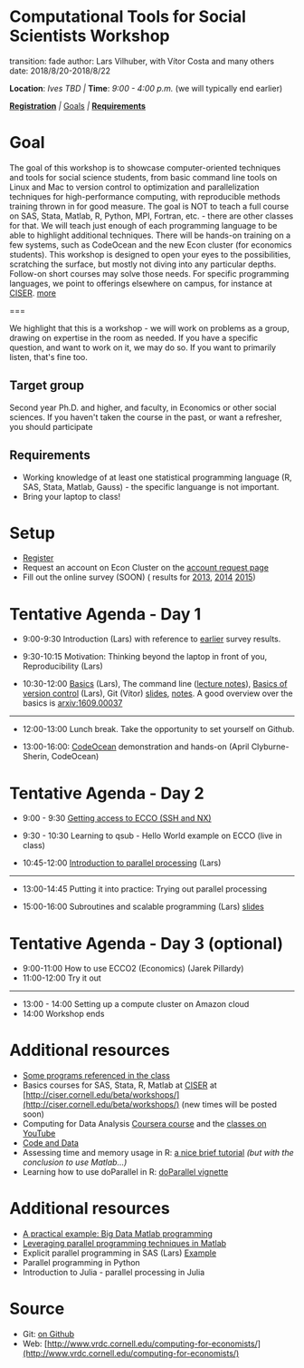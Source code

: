 Computational Tools for Social Scientists Workshop
========================================================
transition: fade
author: Lars Vilhuber, with  Vítor Costa and many others
date: 2018/8/20-2018/8/22


**Location**: *Ives TBD* _|_
**Time**: *9:00 - 4:00 p.m.* (we will typically end earlier)


**[Registration](https://cornell.qualtrics.com/jfe/form/SV_0rdXep3H7gbzzOl)**
_|_
[Goals](#/1)  _|_ **[Requirements](#/2)**

Goal
========================================================
The goal of this workshop is to showcase computer-oriented techniques and tools for social science students, from basic command line tools on Linux and Mac to version control to optimization and parallelization techniques for high-performance computing, with reproducible methods training thrown in for good measure. The goal is NOT to teach a full
course on SAS, Stata, Matlab, R, Python, MPI, Fortran, etc. - there are other classes for that. We will teach just enough of each programming language to
be able to highlight additional techniques. There will be hands-on training on a few systems, such as CodeOcean and the new Econ cluster (for economics students). 
 This workshop is designed to open your eyes to the possibilities, scratching
the surface, but mostly not diving into any particular depths. Follow-on short courses may solve those needs. For
specific programming languages, we point to offerings elsewhere on campus, for instance at [CISER](http://www.ciser.cornell.edu). [more](#/2)

===

We highlight that this is a workshop - we will work on problems as a group, drawing on expertise in the room as needed. If you have a specific question, and want to work on it, we may do so. If you want to primarily listen, that's fine too.

Target group
------------
Second year Ph.D. and higher, and faculty, in Economics or other social sciences. If you haven't taken the course in the past, or want a refresher, you should participate

Requirements
-------------
* Working knowledge of at least one statistical programming language (R, SAS, Stata, Matlab, Gauss) - the specific languange is not important.
* Bring your laptop to class!

Setup
========================================================
* [Register](https://cornell.qualtrics.com/jfe/form/SV_0rdXep3H7gbzzOl)
* Request an account on Econ Cluster on the [account request page](https://www.cac.cornell.edu/services/external/RequestCACid.aspx?ProjectID=lv39_0004)
* Fill out the online survey (SOON) ( results for [2013](SurveyResults2013.pdf),  [2014](Computing_in_Economics_2014_results.pdf)  [2015](Computing_in_Economics_Workshop_Knowledge_2015.pdf))


Tentative Agenda - Day 1
========================================================
* 9:00-9:30 Introduction (Lars) with reference to [earlier](Computing_in_Economics_Workshop_Knowledge_2015.pdf) survey results.

* 9:30-10:15 Motivation: Thinking beyond the laptop in front of you, Reproducibility (Lars)

* 10:30-12:00 [Basics](../documents/hp-basics.pdf) (Lars),   The command line ([lecture notes](../Git_CL_Slides/Slides_CommandLine.pdf)), [Basics of version control](../documents/basics_of_version_control.pdf) (Lars), Git (Vítor) [slides](../Git_CL_Slides/Slides_Git.pdf),  [notes](../Git_CL_Slides/Git_Notes.pdf).
A good overview over the basics is [arxiv:1609.00037](https://arxiv.org/pdf/1609.00037.pdf)


***

* 12:00-13:00 Lunch break. Take the opportunity to set yourself on Github.

* 13:00-16:00: [CodeOcean](https://codeocean.com) demonstration and hands-on (April Clyburne-Sherin, CodeOcean)


Tentative Agenda - Day 2
========================================================

* 9:00 - 9:30 [Getting access to ECCO (SSH and NX)](../documents/access-to-ecco.pdf)

* 9:30 - 10:30 Learning to qsub - Hello World example on ECCO (live in class)

* 10:45-12:00 [Introduction to parallel processing](../web/day2-3.html) (Lars)


***


* 13:00-14:45 Putting it into practice: Trying out parallel processing

* 15:00-16:00 Subroutines and scalable programming (Lars) [slides](../documents/HPC_Class_SubRoutines.pdf)





Tentative Agenda - Day 3 (optional)
========================================================

* 9:00-11:00 How to use ECCO2 (Economics) (Jarek Pillardy)
* 11:00-12:00  Try it out

***

* 13:00 - 14:00 Setting up a compute cluster on Amazon cloud
* 14:00 Workshop ends

Additional resources
===============================
 * [Some programs referenced in the class](programs.html)
 * Basics courses for SAS, Stata, R, Matlab at [CISER](http://www.ciser.cornell.edu) at [http://ciser.cornell.edu/beta/workshops/](http://ciser.cornell.edu/beta/workshops/) (new times will be posted soon)
 * Computing for Data Analysis [Coursera course](https://www.coursera.org/course/compdata) and the [classes on YouTube](https://www.youtube.com/results?search_query=roger+peng+computing+for+data+analysis)
 * [Code and Data](http://faculty.chicagobooth.edu/jesse.shapiro/research/CodeAndData.pdf)
 * Assessing time and memory usage in R: [a nice brief tutorial](http://www.johnmyleswhite.com/notebook/2011/10/31/using-sparse-matrices-in-r/) *(but with the conclusion to use Matlab...)*
 * Learning how to use doParallel in R: [doParallel vignette](http://cran.r-project.org/web/packages/doParallel/vignettes/gettingstartedParallel.pdf)

Additional resources
===============================

 * [A practical example: Big Data Matlab programming](../documents/Matlab%20Big%20Data%20Techniques.pdf)
 * [Leveraging parallel programming techniques in Matlab](../Matlab/peng-matlabparallel.pdf)
 * Explicit parallel programming in SAS (Lars) [Example ](https://github.com/labordynamicsinstitute/code-fragments/tree/master/sas/mpconnect)
 * Parallel programming in Python 
 * Introduction to Julia - parallel processing in Julia 

Source
==========
* Git: [on Github](https://github.com/labordynamicsinstitute/computing4economists)
* Web: [http://www.vrdc.cornell.edu/computing-for-economists/](http://www.vrdc.cornell.edu/computing-for-economists/)
